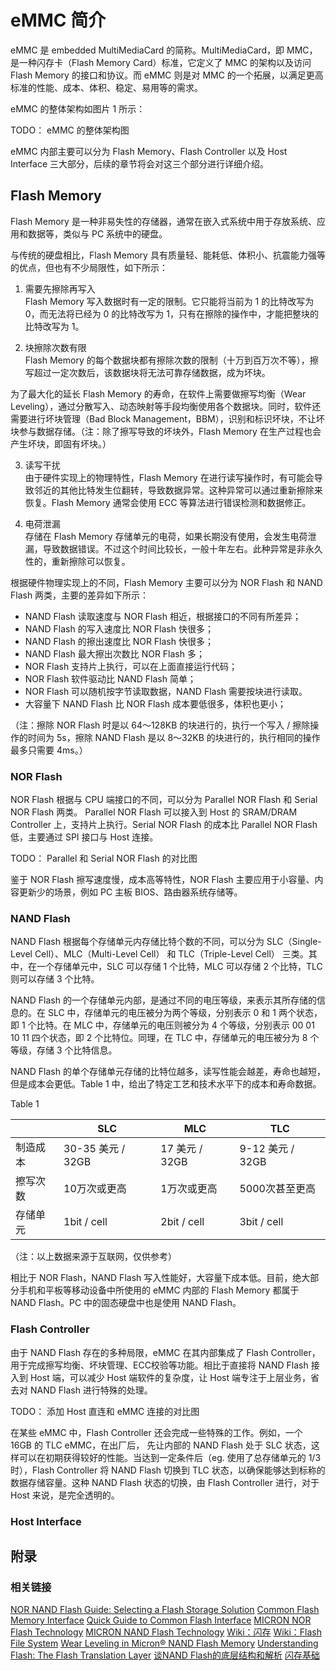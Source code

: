 # eMMC 简介

eMMC 是 embedded MultiMediaCard 的简称。MultiMediaCard，即 MMC， 是一种闪存卡（Flash Memory Card）标准，它定义了 MMC 的架构以及访问　Flash Memory 的接口和协议。而 eMMC 则是对 MMC 的一个拓展，以满足更高标准的性能、成本、体积、稳定、易用等的需求。

eMMC 的整体架构如图片 1 所示：

TODO： eMMC 的整体架构图

eMMC 内部主要可以分为 Flash Memory、Flash Controller 以及 Host Interface 三大部分，后续的章节将会对这三个部分进行详细介绍。

## Flash Memory

Flash Memory 是一种非易失性的存储器，通常在嵌入式系统中用于存放系统、应用和数据等，类似与 PC 系统中的硬盘。

与传统的硬盘相比，Flash Memory 具有质量轻、能耗低、体积小、抗震能力强等的优点，但也有不少局限性，如下所示：

1. 需要先擦除再写入  
  Flash Memory 写入数据时有一定的限制。它只能将当前为 1 的比特改写为 0，而无法将已经为 0 的比特改写为 1，只有在擦除的操作中，才能把整块的比特改写为 1。

2. 块擦除次数有限  
  Flash Memory 的每个数据块都有擦除次数的限制（十万到百万次不等），擦写超过一定次数后，该数据块将无法可靠存储数据，成为坏块。

  为了最大化的延长 Flash Memory 的寿命，在软件上需要做擦写均衡（Wear Leveling），通过分散写入、动态映射等手段均衡使用各个数据块。同时，软件还需要进行坏块管理（Bad Block Management，BBM），识别和标识坏块，不让坏块参与数据存储。（注：除了擦写导致的坏块外，Flash Memory 在生产过程也会产生坏块，即固有坏块。）

3. 读写干扰  
  由于硬件实现上的物理特性，Flash Memory 在进行读写操作时，有可能会导致邻近的其他比特发生位翻转，导致数据异常。这种异常可以通过重新擦除来恢复。Flash Memory 通常会使用 ECC 等算法进行错误检测和数据修正。

5. 电荷泄漏  
  存储在 Flash Memory 存储单元的电荷，如果长期没有使用，会发生电荷泄漏，导致数据错误。不过这个时间比较长，一般十年左右。此种异常是非永久性的，重新擦除可以恢复。

根据硬件物理实现上的不同，Flash Memory 主要可以分为 NOR Flash 和 NAND Flash 两类，主要的差异如下所示：

* NAND Flash 读取速度与 NOR Flash 相近，根据接口的不同有所差异；
* NAND Flash 的写入速度比 NOR Flash 快很多；
* NAND Flash 的擦出速度比 NOR Flash 快很多；
* NAND Flash 最大擦出次数比 NOR Flash 多；
* NOR Flash 支持片上执行，可以在上面直接运行代码；
* NOR Flash 软件驱动比 NAND Flash 简单；
* NOR Flash 可以随机按字节读取数据，NAND Flash 需要按块进行读取。
* 大容量下 NAND Flash 比 NOR Flash 成本要低很多，体积也更小；

（注：擦除 NOR Flash 时是以 64～128KB 的块进行的，执行一个写入 / 擦除操作的时间为 5s，擦除 NAND Flash 是以 8～32KB 的块进行的，执行相同的操作最多只需要 4ms。）


### NOR Flash

NOR Flash 根据与 CPU 端接口的不同，可以分为 Parallel NOR Flash 和 Serial NOR Flash 两类。
Parallel NOR Flash 可以接入到 Host 的 SRAM/DRAM Controller 上，支持片上执行。Serial NOR Flash 的成本比 Parallel NOR Flash 低，主要通过 SPI 接口与 Host 连接。

TODO： Parallel 和 Serial NOR Flash 的对比图

鉴于 NOR Flash 擦写速度慢，成本高等特性，NOR Flash 主要应用于小容量、内容更新少的场景，例如 PC 主板 BIOS、路由器系统存储等。

### NAND Flash

NAND Flash 根据每个存储单元内存储比特个数的不同，可以分为 SLC（Single-Level Cell）、MLC（Multi-Level Cell） 和 TLC（Triple-Level Cell） 三类。其中，在一个存储单元中，SLC 可以存储 1 个比特，MLC 可以存储 2 个比特，TLC 则可以存储 3 个比特。

NAND Flash 的一个存储单元内部，是通过不同的电压等级，来表示其所存储的信息的。在 SLC 中，存储单元的电压被分为两个等级，分别表示 0 和 1 两个状态，即 1 个比特。在 MLC 中，存储单元的电压则被分为 4 个等级，分别表示 00 01 10 11 四个状态，即 2 个比特位。同理，在 TLC 中，存储单元的电压被分为 8 个等级，存储 3 个比特信息。

NAND Flash 的单个存储单元存储的比特位越多，读写性能会越差，寿命也越短，但是成本会更低。Table 1 中，给出了特定工艺和技术水平下的成本和寿命数据。

Table 1  

|| SLC | MLC | TLC |
| -- | -- | -- | -- |
| 制造成本 | 30-35 美元 / 32GB | 17 美元 / 32GB | 9-12 美元 / 32GB |
| 擦写次数 | 10万次或更高 | 1万次或更高 | 5000次甚至更高 |
| 存储单元 | 1bit / cell | 2bit / cell | 3bit / cell |
（注：以上数据来源于互联网，仅供参考）

相比于 NOR Flash，NAND Flash 写入性能好，大容量下成本低。目前，绝大部分手机和平板等移动设备中所使用的 eMMC 内部的 Flash Memory 都属于 NAND Flash。PC 中的固态硬盘中也是使用 NAND Flash。

### Flash Controller

由于 NAND Flash 存在的多种局限，eMMC 在其内部集成了 Flash Controller，用于完成擦写均衡、坏块管理、ECC校验等功能。相比于直接将 NAND Flash 接入到 Host 端，可以减少 Host 端软件的复杂度，让 Host 端专注于上层业务，省去对 NAND Flash 进行特殊的处理。

TODO： 添加 Host 直连和 eMMC 连接的对比图

在某些 eMMC 中，Flash Controller 还会完成一些特殊的工作。例如，一个 16GB 的 TLC eMMC，在出厂后， 先让内部的 NAND Flash 处于 SLC 状态，这样可以在初期获得较好的性能。当达到一定条件后（eg. 使用了总存储单元的 1/3 时），Flash Controller 将 NAND Flash 切换到 TLC 状态，以确保能够达到标称的数据存储容量。这种 NAND Flash 状态的切换，由 Flash Controller 进行，对于 Host 来说，是完全透明的。

### Host Interface



## 附录
### 相关链接
[NOR NAND Flash Guide: Selecting a Flash Storage Solution](https://www.micron.com/~/media/documents/products/product-flyer/flyer_nor_nand_flash_guide.pdf)
[Common Flash Memory Interface](https://en.wikipedia.org/wiki/Common_Flash_Memory_Interface)
[Quick Guide to Common Flash Interface](https://www.spansion.com/Support/Application%20Notes/Quick_Guide_to_CFI_AN.pdf)
[MICRON NOR Flash Technology](https://www.micron.com/products/nor-flash)
[MICRON NAND Flash Technology](https://www.micron.com/products/nand-flash)
[Wiki：闪存](https://zh.wikipedia.org/wiki/%E9%97%AA%E5%AD%98)
[Wiki：Flash File System](https://en.wikipedia.org/wiki/Flash_file_system)
[Wear Leveling in Micron® NAND Flash Memory](https://www.micron.com/~/media/documents/products/technical-note/nand-flash/tn2961_wear_leveling_in_nand.pdf)
[Understanding Flash: The Flash Translation Layer](https://flashdba.com/2014/09/17/understanding-flash-the-flash-translation-layer/)
[谈NAND Flash的底层结构和解析](http://blog.sina.com.cn/s/blog_4b4b54da01016rx3.html)
[闪存基础](http://www.ssdfans.com/?p=45)
